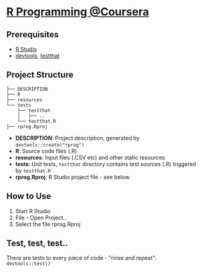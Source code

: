 # [R Programming @Coursera](https://www.coursera.org/course/rprog)

## Prerequisites
* [R Studio](http://www.rstudio.com/products/rstudio/download)
* [devtools](http://cran.r-project.org/web/packages/devtools/index.html), [testthat](http://cran.r-project.org/web/packages/testthat/index.html)

## Project Structure
```
├── DESCRIPTION
├── R
├── resources
└── tests
    ├── testthat
    │   ├── ..
    └── testthat.R
├── rprog.Rproj
```

* __DESCRIPTION__: Project description, generated by ```devtools::create("rprog")```
* __R__: Source code files (.R)
* __resources__: Input files (.CSV etc) and other static resources
* __tests__: Unit tests, ```testthat``` directory contains test sources (.R) triggered by ```testthat.R```
* __rprog.Rproj__: R Studio project file - see below

## How to Use
1. Start R Studio
2. File - Open Project..
3. Select the file rprog.Rproj

## Test, test, test..
There are tests to every piece of code - "rinse and repeat": ```devtools::test()```

